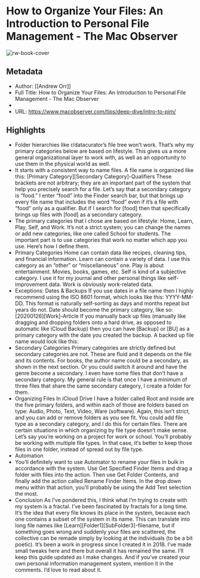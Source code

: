 # How to Organize Your Files: An Introduction to Personal File Management - The Mac Observer

![rw-book-cover](https://readwise-assets.s3.amazonaws.com/static/images/article0.00998d930354.png)

## Metadata
- Author: [[Andrew Orr]]
- Full Title: How to Organize Your Files: An Introduction to Personal File Management - The Mac Observer
- 
- URL: https://www.macobserver.com/tips/deep-dive/intro-to-pim/

## Highlights
- Folder hierarchies like r/datacurator’s file tree won’t work. That’s why my primary categories below are based on lifestyle. This gives us a more general organizational layer to work with, as well as an opportunity to use them in the physical world as well.
- It starts with a consistent way to name files. A file name is organized like this:
  [Primary Category][Secondary Category]-Qualifiers
  These brackets are not arbitrary; they are an important part of the system that help you precisely search for a file. Let’s say that a secondary category is “food.” I enter “food” into the Finder search bar, but that brings up every file name that includes the word “food” even if it’s a file with “food” only as a qualifier. But if I search for [food] then that specifically brings up files with [food] as a secondary category.
- The primary categories that I chose are based on lifestyle: Home, Learn, Play, Self, and Work. It’s not a strict system; you can change the names or add new categories, like one called School for students. The important part is to use categories that work no matter which app you use. Here’s how I define them.
- Primary Categories
  Home can contain data like recipes, cleaning tips, and financial information.
  Learn can contain a variety of data. I use this category as an “other” or “miscellaneous” one.
  Play is about entertainment. Movies, books, games, etc.
  Self is kind of a subjective category. I use it for my journal and other personal things like self-improvement data.
  Work is obviously work-related data.
- Exceptions: Dates & Backups
  If you use dates in a file name then I highly recommend using the ISO 8601 format, which looks like this: YYYY-MM-DD. This format is naturally self-sorting as days and months repeat but years do not. Date should become the primary category, like so:
  [20200126][Work]-Article
  If you manually back up files (manually like dragging and dropping folders onto a hard drive, as opposed to automatic like iCloud Backup) then you can have [Backup] or [BU] as a primary category with the date you created the backup. A backed up file name would look like this:
- Secondary Categories
  Primary categories are strictly defined but secondary categories are not. These are fluid and it depends on the file and its contents. For books, the author name could be a secondary, as shown in the next section. Or you could switch it around and have the genre become a secondary. I even have some files that don’t have a secondary category. My general rule is that once I have a minimum of three files that share the same secondary category, I create a folder for them.
- Organizing Files
  In iCloud Drive I have a folder called Root and inside are the five primary folders, and within each of those are folders based on type: Audio, Photo, Text, Video, Ware (software). Again, this isn’t strict, and you can add or remove folders as you see fit. You could add file type as a secondary category, and I do this for certain files.
  There are certain situations in which organizing by file type doesn’t make sense. Let’s say you’re working on a project for work or school. You’ll probably be working with multiple file types. In that case, it‘s better to keep those files in one folder, instead of spread out by file type.
- Automation
- You’ll definitely want to use Automator to rename your files in bulk in accordance with the system. Use Get Specified Finder Items and drag a folder with files into the action. Then use Get Folder Contents, and finally add the action called Rename Finder Items. In the drop down menu within that action, you’ll probably be using the Add Text selection the most.
- Conclusion
  As I’ve pondered this, I think what I’m trying to create with my system is a fractal. I’ve been fascinated by fractals for a long time. It’s the idea that every file knows its place in the system, because each one contains a subset of the system in its name. This can translate into long file names like [Learn][Folder1][SubFolder3]-filename, but if something goes wrong and suddenly your files are scattered, the collective can be remade simply by looking at the individuals (to be a bit poetic).
  It’s been a work in progress since I created it in 2018. I’ve made small tweaks here and there but overall it has remained the same. I’ll keep this guide updated as I make changes. And if you’ve created your own personal information management system, mention it in the comments. I’d love to read about it.
